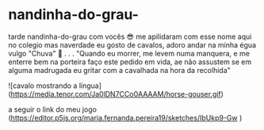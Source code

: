 # nandinha-do-grau-
tarde nandinha-do-grau com vocês :sunglasses:
me apilidaram com esse nome aqui no colegio mas naverdade eu gosto 
de cavalos, adoro andar na minha égua vulgo "Chuva" :horse:
.
.
.
     "Quando eu morrer, me levem numa manquera, e me enterre bem na porteira
   faço este pedido em vida, ae não assustem se em alguma madrugada eu gritar com
  a cavalhada na hora da recolhida"
   
![cavalo mostrando a língua] (https://media.tenor.com/Ja0lDN7CCo0AAAAM/horse-gouser.gif)

a seguir o link do meu jogo (https://editor.p5js.org/maria.fernanda.pereira19/sketches/IbUkp9-Gw )
